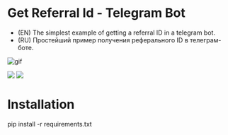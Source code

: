 # Get Referral Id - Telegram Bot
- (EN) The simplest example of getting a referral ID in a telegram bot.
- (RU) Простейший пример получения реферального ID в телеграм-боте.

![gif](https://github.com/Criblle/Get_Referral_ID/assets/97399458/482df2af-c1ce-461e-9303-818d11fedbef)

![](https://img.shields.io/badge/3.10.11-PYTHON-4169E1) ![](https://img.shields.io/badge/2.25.1-AIOGRAM-f10f00)



# Installation
pip install -r requirements.txt
